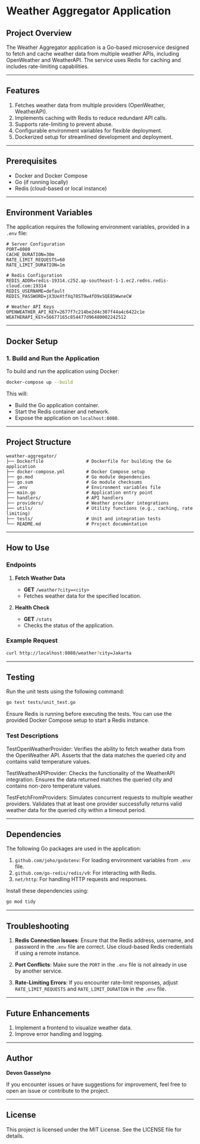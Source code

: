 # Weather Aggregator Application

## Project Overview
The Weather Aggregator application is a Go-based microservice designed to fetch and cache weather data from multiple weather APIs, including OpenWeather and WeatherAPI. The service uses Redis for caching and includes rate-limiting capabilities.

---

## Features
1. Fetches weather data from multiple providers (OpenWeather, WeatherAPI).
2. Implements caching with Redis to reduce redundant API calls.
3. Supports rate-limiting to prevent abuse.
4. Configurable environment variables for flexible deployment.
5. Dockerized setup for streamlined development and deployment.

---

## Prerequisites
- Docker and Docker Compose
- Go (if running locally)
- Redis (cloud-based or local instance)

---

## Environment Variables
The application requires the following environment variables, provided in a `.env` file:

```env
# Server Configuration
PORT=8080
CACHE_DURATION=30m
RATE_LIMIT_REQUESTS=60
RATE_LIMIT_DURATION=1m

# Redis Configuration
REDIS_ADDR=redis-19314.c252.ap-southeast-1-1.ec2.redns.redis-cloud.com:19314
REDIS_USERNAME=default
REDIS_PASSWORD=jX3UeXtfXq78ST9w4fO9xSQE85WwneCW

# Weather API Keys
OPENWEATHER_API_KEY=2677f7c214be2d4c307f44a4c6422c1e
WEATHERAPI_KEY=56677165c854477d96480002242512
```

---

## Docker Setup

### 1. Build and Run the Application
To build and run the application using Docker:

```bash
docker-compose up --build
```

This will:
- Build the Go application container.
- Start the Redis container and network.
- Expose the application on `localhost:8080`.

---

## Project Structure

```
weather-aggregator/
├── Dockerfile                # Dockerfile for building the Go application
├── docker-compose.yml        # Docker Compose setup
├── go.mod                    # Go module dependencies
├── go.sum                    # Go module checksums
├── .env                      # Environment variables file
├── main.go                   # Application entry point
├── handlers/                 # API handlers
├── providers/                # Weather provider integrations
├── utils/                    # Utility functions (e.g., caching, rate limiting)
├── tests/                    # Unit and integration tests
└── README.md                 # Project documentation
```

---

## How to Use

### Endpoints

1. **Fetch Weather Data**
   - **GET** `/weather?city=<city>`
   - Fetches weather data for the specified location.

2. **Health Check**
   - **GET** `/stats`
   - Checks the status of the application.

### Example Request
```bash
curl http://localhost:8080/weather?city=Jakarta
```

---

## Testing

Run the unit tests using the following command:

```bash
go test tests/unit_test.go
```

Ensure Redis is running before executing the tests. You can use the provided Docker Compose setup to start a Redis instance.

### Test Descriptions

TestOpenWeatherProvider:
Verifies the ability to fetch weather data from the OpenWeather API.
Asserts that the data matches the queried city and contains valid temperature values.

TestWeatherAPIProvider:
Checks the functionality of the WeatherAPI integration.
Ensures the data returned matches the queried city and contains non-zero temperature values.

TestFetchFromProviders:
Simulates concurrent requests to multiple weather providers.
Validates that at least one provider successfully returns valid weather data for the queried city within a timeout period.

---

## Dependencies

The following Go packages are used in the application:

1. `github.com/joho/godotenv`: For loading environment variables from `.env` file.
2. `github.com/go-redis/redis/v9`: For interacting with Redis.
3. `net/http`: For handling HTTP requests and responses.

Install these dependencies using:

```bash
go mod tidy
```

---

## Troubleshooting

1. **Redis Connection Issues**:
   Ensure that the Redis address, username, and password in the `.env` file are correct. Use cloud-based Redis credentials if using a remote instance.

2. **Port Conflicts**:
   Make sure the `PORT` in the `.env` file is not already in use by another service.

3. **Rate-Limiting Errors**:
   If you encounter rate-limit responses, adjust `RATE_LIMIT_REQUESTS` and `RATE_LIMIT_DURATION` in the `.env` file.

---

## Future Enhancements
1. Implement a frontend to visualize weather data.
2. Improve error handling and logging.

---

## Author
**Devon Gasselyno**

If you encounter issues or have suggestions for improvement, feel free to open an issue or contribute to the project.

---

## License
This project is licensed under the MIT License. See the LICENSE file for details.